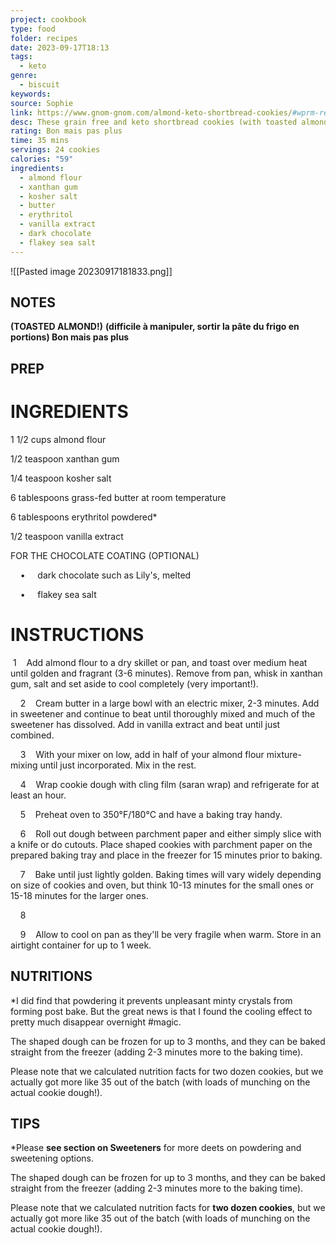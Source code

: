 ```yaml
---
project: cookbook
type: food
folder: recipes
date: 2023-09-17T18:13
tags:
  - keto
genre:
  - biscuit
keywords: 
source: Sophie
link: https://www.gnom-gnom.com/almond-keto-shortbread-cookies/#wprm-recipe-container-6177
desc: These grain free and keto shortbread cookies (with toasted almond flour!) are buttery soft and ridiculously aromatic. Prepare to be obsessed!
rating: Bon mais pas plus
time: 35 mins
servings: 24 cookies
calories: "59"
ingredients:
  - almond flour
  - xanthan gum
  - kosher salt
  - butter
  - erythritol
  - vanilla extract
  - dark chocolate
  - flakey sea salt
---
```


![[Pasted image 20230917181833.png]]

## NOTES

**(TOASTED ALMOND!)**
**(difficile à manipuler, sortir la pâte du frigo en portions) Bon mais pas plus**





## PREP


# INGREDIENTS

1 1/2 cups almond flour

1/2 teaspoon xanthan gum

1/4 teaspoon kosher salt

6 tablespoons grass-fed butter at room temperature

6 tablespoons erythritol powdered*

1/2 teaspoon vanilla extract

FOR THE CHOCOLATE COATING (OPTIONAL)

    •     dark chocolate such as Lily's, melted

    •     flakey sea salt



# INSTRUCTIONS

 1    Add almond flour to a dry skillet or pan, and toast over medium heat until golden and fragrant (3-6 minutes). Remove from pan, whisk in xanthan gum, salt and set aside to cool completely (very important!).  

    2    Cream butter in a large bowl with an electric mixer, 2-3 minutes. Add in sweetener and continue to beat until thoroughly mixed and much of the sweetener has dissolved. Add in vanilla extract and beat until just combined. 

    3    With your mixer on low, add in half of your almond flour mixture- mixing until just incorporated. Mix in the rest. 

    4    Wrap cookie dough with cling film (saran wrap) and refrigerate for at least an hour.  

    5    Preheat oven to 350°F/180°C and have a baking tray handy. 

    6    Roll out dough between parchment paper and either simply slice with a knife or do cutouts. Place shaped cookies with parchment paper on the prepared baking tray and place in the freezer for 15 minutes prior to baking. 

    7    Bake until just lightly golden. Baking times will vary widely depending on size of cookies and oven, but think 10-13 minutes for the small ones or 15-18 minutes for the larger ones.  

    8     

    9    Allow to cool on pan as they'll be very fragile when warm. Store in an airtight container for up to 1 week.



## NUTRITIONS

*I did find that powdering it prevents unpleasant minty crystals from forming post bake. But the great news is that I found the cooling effect to pretty much disappear overnight #magic.

  

The shaped dough can be frozen for up to 3 months, and they can be baked straight from the freezer (adding 2-3 minutes more to the baking time).

Please note that we calculated nutrition facts for two dozen cookies, but we actually got more like 35 out of the batch (with loads of munching on the actual cookie dough!).



## TIPS

*Please **see section on Sweeteners** for more deets on powdering and sweetening options. 

The shaped dough can be frozen for up to 3 months, and they can be baked straight from the freezer (adding 2-3 minutes more to the baking time).

Please note that we calculated nutrition facts for **two dozen cookies**, but we actually got more like 35 out of the batch (with loads of munching on the actual cookie dough!).

